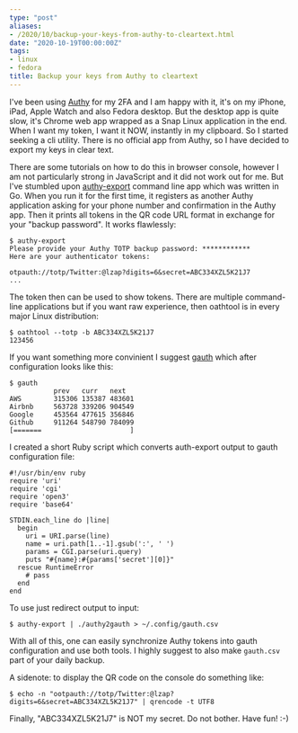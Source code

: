 ```yaml
---
type: "post"
aliases:
- /2020/10/backup-your-keys-from-authy-to-cleartext.html
date: "2020-10-19T00:00:00Z"
tags:
- linux
- fedora
title: Backup your keys from Authy to cleartext
---
```


I've been using [Authy](https://www.authy.com) for my 2FA and I am happy with
it, it's on my iPhone, iPad, Apple Watch and also Fedora desktop. But the
desktop app is quite slow, it's Chrome web app wrapped as a Snap Linux
application in the end. When I want my token, I want it NOW, instantly in my
clipboard. So I started seeking a cli utility. There is no official app from
Authy, so I have decided to export my keys in clear text.

There are some tutorials on how to do this in browser console, however I am not
particularly strong in JavaScript and it did not work out for me. But I've
stumbled upon [authy-export](https://github.com/alexzorin/authy) command line
app which was written in Go. When you run it for the first time, it registers
as another Authy application asking for your phone number and confirmation in
the Authy app. Then it prints all tokens in the QR code URL format in exchange
for your "backup password". It works flawlessly:

    $ authy-export
    Please provide your Authy TOTP backup password: ************
    Here are your authenticator tokens:

    otpauth://totp/Twitter:@lzap?digits=6&secret=ABC334XZL5K21J7
    ...

The token then can be used to show tokens. There are multiple command-line
applications but if you want raw experience, then oathtool is in every major
Linux distribution:

    $ oathtool --totp -b ABC334XZL5K21J7
    123456

If you want something more convinient I suggest
[gauth](https://github.com/pcarrier/gauth) which after configuration looks like
this:

    $ gauth
               prev   curr   next
    AWS        315306 135387 483601
    Airbnb     563728 339206 904549
    Google     453564 477615 356846
    Github     911264 548790 784099
    [=======                      ]

I created a short Ruby script which converts auth-export output to gauth
configuration file:

    #!/usr/bin/env ruby
    require 'uri'
    require 'cgi'
    require 'open3'
    require 'base64'

    STDIN.each_line do |line|
      begin
        uri = URI.parse(line)
        name = uri.path[1..-1].gsub(':', ' ')
        params = CGI.parse(uri.query)
        puts "#{name}:#{params['secret'][0]}"
      rescue RuntimeError
        # pass
      end
    end

To use just redirect output to input:

    $ authy-export | ./authy2gauth > ~/.config/gauth.csv

With all of this, one can easily synchronize Authy tokens into gauth
configuration and use both tools. I highly suggest to also make `gauth.csv`
part of your daily backup.

A sidenote: to display the QR code on the console do something like:

    $ echo -n "ootpauth://totp/Twitter:@lzap?digits=6&secret=ABC334XZL5K21J7" | qrencode -t UTF8

Finally, "ABC334XZL5K21J7" is NOT my secret. Do not bother. Have fun! :-)
